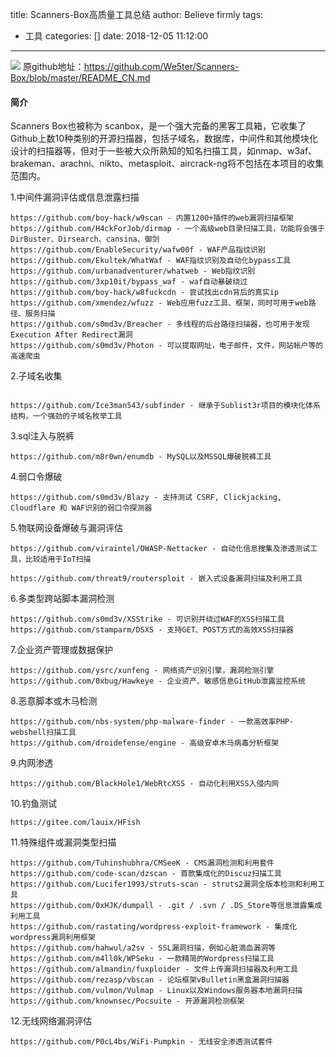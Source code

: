 title: Scanners-Box高质量工具总结
author: Believe firmly
tags:
  - 工具
categories: []
date: 2018-12-05 11:12:00
---
![](https://github.com/We5ter/Scanners-Box/raw/master/logo.png)
原github地址：https://github.com/We5ter/Scanners-Box/blob/master/README_CN.md
#### 简介

Scanners Box也被称为 scanbox，是一个强大完备的黑客工具箱，它收集了Github上数10种类别的开源扫描器，包括子域名，数据库，中间件和其他模块化设计的扫描器等，但对于一些被大众所熟知的知名扫描工具，如nmap、w3af、brakeman、arachni、nikto、metasploit、aircrack-ng将不包括在本项目的收集范围内。
<!--more-->

1.中间件漏洞评估或信息泄露扫描
```
https://github.com/boy-hack/w9scan - 内置1200+插件的web漏洞扫描框架
https://github.com/H4ckForJob/dirmap - 一个高级web目录扫描工具，功能将会强于DirBuster、Dirsearch、cansina、御剑
https://github.com/EnableSecurity/wafw00f - WAF产品指纹识别
https://github.com/Ekultek/WhatWaf - WAF指纹识别及自动化bypass工具
https://github.com/urbanadventurer/whatweb - Web指纹识别
https://github.com/3xp10it/bypass_waf - waf自动暴破绕过
https://github.com/boy-hack/w8fuckcdn - 尝试找出cdn背后的真实ip
https://github.com/xmendez/wfuzz - Web应用fuzz工具、框架，同时可用于web路径、服务扫描
https://github.com/s0md3v/Breacher - 多线程的后台路径扫描器，也可用于发现Execution After Redirect漏洞
https://github.com/s0md3v/Photon - 可以提取网址，电子邮件，文件，网站帐户等的高速爬虫
```
2.子域名收集
```

https://github.com/Ice3man543/subfinder - 继承于Sublist3r项目的模块化体系结构，一个强劲的子域名枚举工具
```
3.sql注入与脱裤
```
https://github.com/m8r0wn/enumdb - MySQL以及MSSQL爆破脱裤工具

```
4.弱口令爆破
```
https://github.com/s0md3v/Blazy - 支持测试 CSRF, Clickjacking, Cloudflare 和 WAF识别的弱口令探测器
```

5.物联网设备爆破与漏洞评估
```
https://github.com/viraintel/OWASP-Nettacker - 自动化信息搜集及渗透测试工具，比较适用于IoT扫描

https://github.com/threat9/routersploit - 嵌入式设备漏洞扫描及利用工具
```

6.多类型跨站脚本漏洞检测
```
https://github.com/s0md3v/XSStrike - 可识别并绕过WAF的XSS扫描工具
https://github.com/stamparm/DSXS - 支持GET、POST方式的高效XSS扫描器
```

7.企业资产管理或数据保护
```
https://github.com/ysrc/xunfeng - 网络资产识别引擎，漏洞检测引擎
https://github.com/0xbug/Hawkeye - 企业资产、敏感信息GitHub泄露监控系统
```

8.恶意脚本或木马检测
```
https://github.com/nbs-system/php-malware-finder - 一款高效率PHP-webshell扫描工具
https://github.com/droidefense/engine - 高级安卓木马病毒分析框架
```

9.内网渗透
```
https://github.com/BlackHole1/WebRtcXSS - 自动化利用XSS入侵内网
```

10.钓鱼测试
```
https://gitee.com/lauix/HFish
```
11.特殊组件或漏洞类型扫描
```
https://github.com/Tuhinshubhra/CMSeeK - CMS漏洞检测和利用套件
https://github.com/code-scan/dzscan - 首款集成化的Discuz扫描工具
https://github.com/Lucifer1993/struts-scan - struts2漏洞全版本检测和利用工具
https://github.com/0xHJK/dumpall - .git / .svn / .DS_Store等信息泄露集成利用工具
https://github.com/rastating/wordpress-exploit-framework - 集成化wordpress漏洞利用框架
https://github.com/hahwul/a2sv - SSL漏洞扫描，例如心脏滴血漏洞等
https://github.com/m4ll0k/WPSeku - 一款精简的Wordpress扫描工具
https://github.com/almandin/fuxploider - 文件上传漏洞扫描器及利用工具
https://github.com/rezasp/vbscan - 论坛框架vBulletin黑盒漏洞扫描器
https://github.com/vulmon/Vulmap - Linux以及Windows服务器本地漏洞扫描
https://github.com/knownsec/Pocsuite - 开源漏洞检测框架
```
12.无线网络漏洞评估
```
https://github.com/P0cL4bs/WiFi-Pumpkin - 无线安全渗透测试套件

```